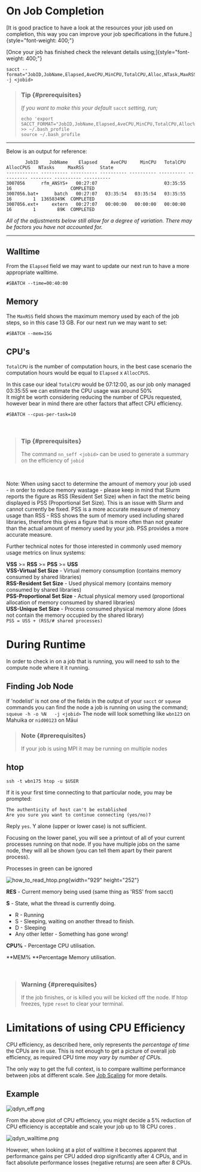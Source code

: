 On Job Completion
=================

[It is good practice to have a look at the resources your job used on
completion, this way you can improve your job specifications in the
future.]{style="font-weight: 400;"}

[Once your job has finished check the relevant details
using;]{style="font-weight: 400;"}

    sacct --format="JobID,JobName,Elapsed,AveCPU,MinCPU,TotalCPU,Alloc,NTask,MaxRSS,State" -j <jobid>

> ### Tip {#prerequisites}
>
> *If you want to make this your default* `sacct` *setting, run;*
>
>     echo 'export SACCT_FORMAT="JobID,JobName,Elapsed,AveCPU,MinCPU,TotalCPU,Alloc%2,NTask%2,MaxRSS,State"' >> ~/.bash_profile
>     source ~/.bash_profile

------------------------------------------------------------------------

Below is an output for reference:

           JobID    JobName    Elapsed     AveCPU     MinCPU   TotalCPU  AllocCPUS   NTasks     MaxRSS      State
    ------------ ---------- ---------- ---------- ---------- ---------- ---------- -------- ---------- ----------
    3007056      rfm_ANSYS+   00:27:07                         03:35:55         16                      COMPLETED
    3007056.bat+      batch   00:27:07   03:35:54   03:35:54   03:35:55         16        1  13658349K  COMPLETED
    3007056.ext+     extern   00:27:07   00:00:00   00:00:00   00:00:00         16        1        89K  COMPLETED

*All of the adjustments below still allow for a degree of variation.
There may be factors you have not accounted for.*

------------------------------------------------------------------------

**Walltime**
------------

From the `Elapsed` field we may want to update our next run to have a
more appropriate walltime.

    #SBATCH --time=00:40:00

**Memory**
----------

The `MaxRSS` field shows the maximum memory used by each of the job
steps, so in this case 13 GB. For our next run we may want to set:

    #SBATCH --mem=15G

**CPU\'s**
----------

`TotalCPU` is the number of computation hours, in the best case scenario
the computation hours would be equal to `Elapsed` x `AllocCPUS`.

In this case our ideal `TotalCPU` would be 07:12:00, as our job only
managed 03:35:55 we can estimate the CPU usage was around 50%\
It might be worth considering reducing the number of CPUs requested,
however bear in mind there are other factors that affect CPU efficiency.

    #SBATCH --cpus-per-task=10

 

> ### Tip {#prerequisites}
>
> The command `nn_seff <jobid>` can be used to generate a summary on the
> efficiency of `jobid`

 

Note: When using sacct to determine the amount of memory your job used -
in order to reduce memory wastage - please keep in mind that Slurm
reports the figure as RSS (Resident Set Size) when in fact the metric
being displayed is PSS (Proportional Set Size). This is an issue with
Slurm and cannot currently be fixed. PSS is a more accurate measure of
memory usage than RSS - RSS shows the sum of memory used including
shared libraries, therefore this gives a figure that is more often than
not greater than the actual amount of memory used by your job. PSS
provides a more accurate measure.

Further technical notes for those interested in commonly used memory
usage metrics on linux systems:

**VSS** \>= **RSS** \>= **PSS** \>= **USS**\
**VSS-Virtual Set Size** - Virtual memory consumption (contains memory
consumed by shared libraries)\
**RSS-Resident Set Size** - Used physical memory (contains memory
consumed by shared libraries)\
**PSS-Proportional Set Size** - Actual physical memory used
(proportional allocation of memory consumed by shared libraries)\
**USS-Unique Set Size** - Process consumed physical memory alone (does
not contain the memory occupied by the shared library)\
`PSS = USS + (RSS/# shared processes)`

During Runtime
==============

In order to check in on a job that is running, you will need to ssh to
the compute node where it it running.

Finding Job Node
----------------

If \'nodelist\' is not one of the fields in the output of your `sacct`
or `squeue` commands you can find the node a job is running on using the
command; `squeue -h -o %N   -j <jobid>` The node will look something
like `wbn123` on Mahuika or `nid00123` on Māui

> ### Note {#prerequisites}
>
> If your job is using MPI it may be running on multiple nodes

htop 
-----

    ssh -t wbn175 htop -u $USER

If it is your first time connecting to that particular node, you may be
prompted:

    The authenticity of host can't be established 
    Are you sure you want to continue connecting (yes/no)?

Reply `yes`. Y alone (upper or lower case) is not sufficient.

Focusing on the lower panel, you will see a printout of all of your
current processes running on that node. If you have multiple jobs on the
same node, they will all be shown (you can tell them apart by their
parent process).

Processes in green can be ignored

![how\_to\_read\_htop.png](https://support.nesi.org.nz/hc/article_attachments/360003952836/how_to_read_htop.png){width="929"
height="252"}

**RES** - Current memory being used (same thing as \'RSS\' from sacct)

**S** - State, what the thread is currently doing.

-   R - Running
-   S - Sleeping, waiting on another thread to finish.
-   D - Sleeping
-   Any other letter - Something has gone wrong!

**CPU%** - Percentage CPU utilisation.

**MEM% **Percentage Memory utilisation.

 

> ### Warning {#prerequisites}
>
> If the job finishes, or is killed you will be kicked off the node. If
> htop freezes, type `reset` to clear your terminal.

Limitations of using CPU Efficiency
===================================

CPU efficiency, as described here, only represents the *percentage of
time* the CPUs are in use. This is not enough to get a picture of
overall job efficiency, as required CPU time *may vary by number of
CPU*s.

The only way to get the full context, is to compare walltime performance
between jobs at different scale. See [Job
Scaling](https://support.nesi.org.nz/hc/en-gb/articles/360000728016) for
more details.

Example
-------

![qdyn\_eff.png](https://support.nesi.org.nz/hc/article_attachments/360003953876/qdyn_eff.png)

From the above plot of CPU efficiency, you might decide a 5% reduction
of CPU efficiency is acceptable and scale your job up to 18 CPU cores . 

![qdyn\_walltime.png](https://support.nesi.org.nz/hc/article_attachments/360003804135/qdyn_walltime.png)

However, when looking at a plot of walltime it becomes apparent that
performance gains per CPU added drop significantly after 4 CPUs, and in
fact absolute performance losses (negative returns) are seen after 8
CPUs.
